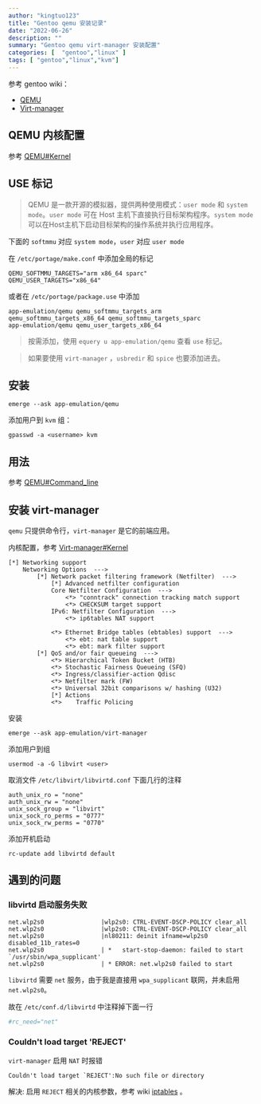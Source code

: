 ```yaml
---
author: "kingtuo123"
title: "Gentoo qemu 安装记录"
date: "2022-06-26"
description: ""
summary: "Gentoo qemu virt-manager 安装配置"
categories: [  "gentoo","linux" ]
tags: [ "gentoo","linux","kvm"]
---
```


参考 gentoo wiki：

- [QEMU](https://wiki.gentoo.org/wiki/QEMU)
- [Virt-manager](https://wiki.gentoo.org/wiki/Virt-manager)

## QEMU 内核配置

参考 [QEMU#Kernel](https://wiki.gentoo.org/wiki/QEMU#Kernel)

## USE 标记

> QEMU 是一款开源的模拟器，提供两种使用模式：`user mode` 和 `system mode`。`user mode` 可在 Host 主机下直接执行目标架构程序。`system mode` 可以在Host主机下启动目标架构的操作系统并执行应用程序。

下面的 `softmmu` 对应 `system mode`，`user` 对应 `user mode`

在 `/etc/portage/make.conf` 中添加全局的标记

```
QEMU_SOFTMMU_TARGETS="arm x86_64 sparc"
QEMU_USER_TARGETS="x86_64"
```
 
或者在 `/etc/portage/package.use` 中添加

```text
app-emulation/qemu qemu_softmmu_targets_arm qemu_softmmu_targets_x86_64 qemu_softmmu_targets_sparc
app-emulation/qemu qemu_user_targets_x86_64
```

> 按需添加，使用 `equery u app-emulation/qemu` 查看 `use` 标记。

> 如果要使用 `virt-manager` ，`usbredir` 和 `spice` 也要添加进去。


## 安装

```
emerge --ask app-emulation/qemu
```

添加用户到 `kvm` 组：

```
gpasswd -a <username> kvm
```

## 用法

参考 [QEMU#Command_line](https://wiki.gentoo.org/wiki/QEMU#Command_line)

## 安装 virt-manager

`qemu` 只提供命令行，`virt-manager` 是它的前端应用。

内核配置，参考 [Virt-manager#Kernel](https://wiki.gentoo.org/wiki/Virt-manager#Kernel)

```
[*] Networking support
    Networking Options  --->
        [*] Network packet filtering framework (Netfilter)  --->
            [*] Advanced netfilter configuration
            Core Netfilter Configuration  --->
                <*> "conntrack" connection tracking match support
                <*> CHECKSUM target support
            IPv6: Netfilter Configuration  --->
                <*> ip6tables NAT support

            <*> Ethernet Bridge tables (ebtables) support  --->
                <*> ebt: nat table support
                <*> ebt: mark filter support
        [*] QoS and/or fair queueing  --->
            <*> Hierarchical Token Bucket (HTB)
            <*> Stochastic Fairness Queueing (SFQ)
            <*> Ingress/classifier-action Qdisc
            <*> Netfilter mark (FW)
            <*> Universal 32bit comparisons w/ hashing (U32)
            [*] Actions
            <*>    Traffic Policing
```

安装

```
emerge --ask app-emulation/virt-manager
```

添加用户到组

```
usermod -a -G libvirt <user>
```

取消文件 `/etc/libvirt/libvirtd.conf` 下面几行的注释

```
auth_unix_ro = "none"
auth_unix_rw = "none"
unix_sock_group = "libvirt"
unix_sock_ro_perms = "0777"
unix_sock_rw_perms = "0770"
```

添加开机启动

```shell
rc-update add libvirtd default
```

## 遇到的问题

### libvirtd 启动服务失败

```text
net.wlp2s0                |wlp2s0: CTRL-EVENT-DSCP-POLICY clear_all
net.wlp2s0                |wlp2s0: CTRL-EVENT-DSCP-POLICY clear_all
net.wlp2s0                |nl80211: deinit ifname=wlp2s0 disabled_11b_rates=0
net.wlp2s0                | *   start-stop-daemon: failed to start `/usr/sbin/wpa_supplicant'
net.wlp2s0                | * ERROR: net.wlp2s0 failed to start
```

`libvirtd` 需要 `net` 服务，由于我是直接用 `wpa_supplicant` 联网，并未启用 `net.wlp2s0`。

故在 `/etc/conf.d/libvirtd` 中注释掉下面一行

```bash
#rc_need="net"
```

### Couldn't load target 'REJECT'

`virt-manager` 启用 `NAT` 时报错

```text
Couldn't load target `REJECT':No such file or directory
```

解决: 启用 `REJECT` 相关的内核参数，参考 wiki [iptables](https://wiki.gentoo.org/wiki/Iptables) 。

